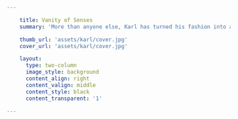 ```yaml
---

    title: Vanity of Senses
    summary: 'More than anyone else, Karl has turned his fashion into a look, an attitude, an institution. His two new fragrances echo his edgy style while conveying sophisticated elegance and classicism with a bold, modern twist.'

    thumb_url: 'assets/karl/cover.jpg'
    cover_url: 'assets/karl/cover.jpg'

    layout:
      type: two-column
      image_style: background
      content_align: right
      content_valign: middle
      content_style: black
      content_transparent: '1'

---
```

